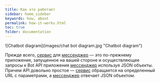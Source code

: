 ```yaml
---
title: Как это работает
sidebar: home_sidebar
keywords: how, about
permalink: how-it-works.html
toc: true
folder: documentation
---
```



![Chatbot diagram](images/chat bot diagram.jpg "Chatbot diagram")


Прежде всего, [сервис](TODO!#сервис) для [мессенджер](TODO#Мессенджер) — это по-прежнему приложение, запущенное на вашей стороне и осуществляющее запросы к Bot API приложения [мессенджер](TODO#Мессенджер) используя JSON объекты. Причем API довольно простое — [сервис](TODO!#сервис) обращается на определенный URL с параметрами, а [мессенджер](TODO#Мессенджер) отвечает JSON объектом.